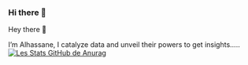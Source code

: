 ### Hi there 👋

Hey there 👋

I’m Alhassane, I catalyze data and unveil their powers to get insights.....
[![Les Stats GitHub de Anurag](https://github-readme-stats.vercel.app/api?username=Alhasdata)](https://github.com/anuraghazra/github-readme-stats)

<!--
**Alhasdata/Alhasdata** is a ✨ _special_ ✨ repository because its `README.md` (this file) appears on your GitHub profile.

Here are some ideas to get you started:

- 🔭 I’m currently working on ...
- 🌱 I’m currently learning ...
- 👯 I’m looking to collaborate on ...
- 🤔 I’m looking for help with ...
- 💬 Ask me about ...
- 📫 How to reach me: ...
- 😄 Pronouns: ...
- ⚡ Fun fact: ...
-->

